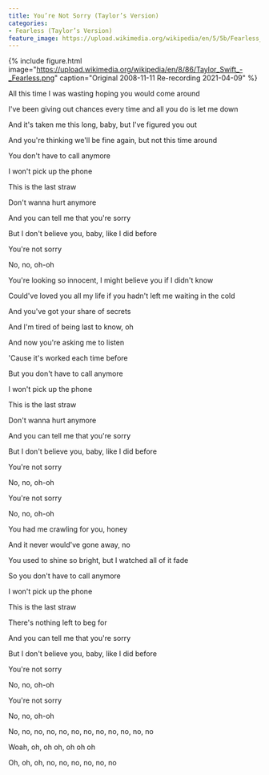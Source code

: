 ```yaml
---
title: You’re Not Sorry (Taylor’s Version)
categories:
- Fearless (Taylor’s Version)
feature_image: https://upload.wikimedia.org/wikipedia/en/5/5b/Fearless_%28Taylor%27s_Version%29_%282021_album_cover%29_by_Taylor_Swift.png
--- 
```


{% include figure.html image="https://upload.wikimedia.org/wikipedia/en/8/86/Taylor_Swift_-_Fearless.png" caption="Original 2008-11-11 Re-recording 2021-04-09" %}

All this time I was wasting hoping you would come around

I've been giving out chances every time and all you do is let me down

And it's taken me this long, baby, but I've figured you out

And you're thinking we'll be fine again, but not this time around

You don't have to call anymore

I won't pick up the phone

This is the last straw

Don't wanna hurt anymore

And you can tell me that you're sorry

But I don't believe you, baby, like I did before

You're not sorry

No, no, oh-oh

You're looking so innocent, I might believe you if I didn't know

Could've loved you all my life if you hadn't lеft me waiting in the cold

And you've got your sharе of secrets

And I'm tired of being last to know, oh

And now you're asking me to listen

'Cause it's worked each time before

But you don't have to call anymore

I won't pick up the phone

This is the last straw

Don't wanna hurt anymore

And you can tell me that you're sorry

But I don't believe you, baby, like I did before

You're not sorry

No, no, oh-oh

You're not sorry

No, no, oh-oh

You had me crawling for you, honey

And it never would've gone away, no

You used to shine so bright, but I watched all of it fade

So you don't have to call anymore

I won't pick up the phone

This is the last straw

There's nothing left to beg for

And you can tell me that you're sorry

But I don't believe you, baby, like I did before

You're not sorry

No, no, oh-oh

You're not sorry

No, no, oh-oh

No, no, no, no, no, no, no, no, no, no, no, no

Woah, oh, oh oh, oh oh oh

Oh, oh, oh, no, no, no, no, no, no